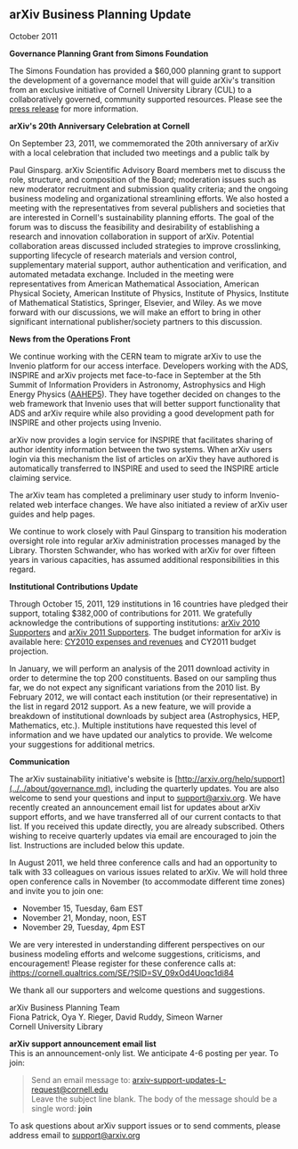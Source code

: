 arXiv Business Planning Update
------------------------------

October 2011

**Governance Planning Grant from Simons Foundation**

The Simons Foundation has provided a $60,000 planning grant to support
the development of a governance model that will guide arXiv's transition
from an exclusive initiative of Cornell University Library (CUL) to a
collaboratively governed, community supported resources. Please see the
[press
release](http://news.library.cornell.edu/news/111025/arXiv_governance)
for more information.

**arXiv's 20th Anniversary Celebration at Cornell**

On September 23, 2011, we commemorated the 20th anniversary of arXiv
with a local celebration that included two meetings and a public talk by

Paul Ginsparg. arXiv Scientific Advisory Board members met to discuss the role,
structure, and composition of the Board; moderation issues such as new
moderator recruitment and submission quality criteria; and the ongoing
business modeling and organizational streamlining efforts. We also
hosted a meeting with the representatives from several publishers and
societies that are interested in Cornell's sustainability planning
efforts. The goal of the forum was to discuss the feasibility and
desirability of establishing a research and innovation collaboration in
support of arXiv. Potential collaboration areas discussed included
strategies to improve crosslinking, supporting lifecycle of research
materials and version control, supplementary material support, author
authentication and verification, and automated metadata exchange.
Included in the meeting were representatives from American Mathematical
Association, American Physical Society, American Institute of Physics,
Institute of Physics, Institute of Mathematical Statistics, Springer,
Elsevier, and Wiley. As we move forward with our discussions, we will
make an effort to bring in other significant international
publisher/society partners to this discussion.

**News from the Operations Front**

We continue working with the CERN team to migrate arXiv to use the
Invenio platform for our access interface. Developers working with the
ADS, INSPIRE and arXiv projects met face-to-face in September at the 5th
Summit of Information Providers in Astronomy, Astrophysics and High
Energy Physics
([AAHEP5](http://indico.cern.ch/conferenceDisplay.py?confId=128826)).
They have together decided on changes to the web framework that Invenio
uses that will better support functionality that ADS and arXiv require
while also providing a good development path for INSPIRE and other
projects using Invenio.

arXiv now provides a login service for INSPIRE that facilitates sharing
of author identity information between the two systems. When arXiv users
login via this mechanism the list of articles on arXiv they have
authored is automatically transferred to INSPIRE and used to seed the
INSPIRE article claiming service.

The arXiv team has completed a preliminary user study to inform
Invenio-related web interface changes. We have also initiated a review
of arXiv user guides and help pages.

We continue to work closely with Paul Ginsparg to transition his
moderation oversight role into regular arXiv administration processes
managed by the Library. Thorsten Schwander, who has worked with arXiv
for over fifteen years in various capacities, has assumed additional
responsibilities in this regard.

**Institutional Contributions Update**

Through October 15, 2011, 129 institutions in 16 countries have pledged
their support, totaling $382,000 of contributions for 2011. We
gratefully acknowledge the contributions of supporting institutions:
[arXiv 2010 Supporters](2010_supporters.md) and [arXiv 2011
Supporters](2011_supporters.md). The budget information for
arXiv is available here: [CY2010 expenses and
revenues](http://tinyurl.com/3wu56ur) and CY2011 budget
projection.

In January, we will perform an analysis of the 2011 download activity in
order to determine the top 200 constituents. Based on our sampling thus
far, we do not expect any significant variations from the 2010 list. By
February 2012, we will contact each institution (or their
representative) in the list in regard 2012 support. As a new feature, we
will provide a breakdown of institutional downloads by subject area
(Astrophysics, HEP, Mathematics, etc.). Multiple institutions have
requested this level of information and we have updated our analytics to
provide. We welcome your suggestions for additional metrics.

**Communication**

The arXiv sustainability initiative's website is
[http://arxiv.org/help/support](../../about/governance.md), including the quarterly
updates. You are also welcome to send your questions and input to
<support@arxiv.org>. We have recently created an announcement email list
for updates about arXiv support efforts, and we have transferred all of
our current contacts to that list. If you received this update directly,
you are already subscribed. Others wishing to receive quarterly updates
via email are encouraged to join the list. Instructions are included
below this update.

In August 2011, we held three conference calls and had an opportunity to
talk with 33 colleagues on various issues related to arXiv. We will hold
three open conference calls in November (to accommodate different time
zones) and invite you to join one:

-   November 15, Tuesday, 6am EST
-   November 21, Monday, noon, EST
-   November 29, Tuesday, 4pm EST

We are very interested in understanding different perspectives on our
business modeling efforts and welcome suggestions, criticisms, and
encouragement! Please register for these conference calls at:
[ihttps://cornell.qualtrics.com/SE/?SID=SV\_09xOd4Uoqc1di84](https://cornell.qualtrics.com/SE/?SID=SV_09xOd4Uoqc1di84)

We thank all our supporters and welcome questions and suggestions.

arXiv Business Planning Team  
Fiona Patrick, Oya Y. Rieger, David Ruddy, Simeon Warner  
Cornell University Library

**arXiv support announcement email list**  
This is an announcement-only list. We anticipate 4-6 posting per year.
To join:

> Send an email message to:
> <arxiv-support-updates-L-request@cornell.edu>  
> Leave the subject line blank. The body of the message should be a
> single word: **join**

To ask questions about arXiv support issues or to send comments, please
address email to <support@arxiv.org>
